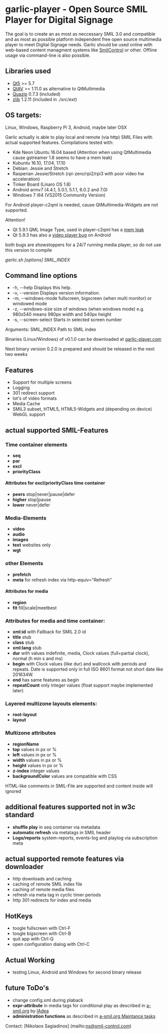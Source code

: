 # garlic-player - Open Source SMIL Player for Digital Signage

The goal is to create an as most as neccessary SMIL 3.0 and compatible and as most as possible platform independent free open source multimedia player to meet Digital Signage needs.
Garlic should be used online with web-based content managment systems like [SmilControl](https://smil-control.com) or other.
Offline usage via command-line is also possible.

## Libraries used
 - [Qt5](https://www.qt.io) >= 5.7
 - [QtAV](http://www.qtav.org) >= 1.11.0 as alternative to QtMultimedia
 - [Quazip](http://quazip.sourceforge.net) 0.7.3 (included)
 - [zlib](https://zlib.net) 1.2.11 (included in ./src/ext)

## OS targets:

Linux, Windows, Raspberry Pi 3, Android, maybe later OSX

Garlic actually is able to play local and remote (via http) SMIL Files with actual supported features.
Compilations tested with:
 - Kde Neon Ubuntu 16.04 based (Attention when using QtMultimedia cause gstreamer 1.8 seems to have a mem leak)
 - Kubuntu 16.10, 17.04, 17.10
 - Debian: Jessie and Stretch
 - Rasperian Jessie/Stretch (rpi-zero/rpi2/rpi3 with poor video hw acceleration) 
 - Tinker Board (Linaro OS 1.8) 
 - Android armv7 (4.4.1, 5.0.1, 5.1.1, 6.0.2 and 7.0)
 - Windows 7 i64 (VS2015 Community Version)

For Android player-c2qml is needed, cause QtMultimedia-Widgets are not supported.

Attention!

 - Qt 5.9.1 QML Image Type, used in player-c2qml has a [mem leak](https://bugreports.qt.io/browse/QTBUG-61754)
 - Qt 5.9.3 has also a [video player bug](https://bugreports.qt.io/browse/QTBUG-64764) on Android
 
both bugs are showstoppers for a 24/7 running media player, so do not use this version to compile

*garlic.sh [options] SMIL_INDEX*

## Command line options
 - -h, --help          Displays this help.
 - -v, --version       Displays version information.
 - -m, --windows-mode  fullscreen, bigscreen (when multi monitor) or windowed mode
 - -z, --windows-size  size of windows (when windows mode) e.g. 980x540 means 980px width and 540px height
 - -s, --screen-select Starts in selected screen number

Arguments:
SMIL_INDEX        Path to SMIL index

Binaries (Linux/Windows) of v0.1.0 can be downloaded at [garlic-player.com](https://garlic-player.com)

Next binary version 0.2.0 is prepared and should be released in the next two weeks

## Features
 - Support for multiple screens
 - Logging
 - 301 redirect support
 - lot's of video formats 
 - Media Cache
 - SMIL3 subset, HTML5, HTML5-Widgets and (depending on device) WebGL support

## actual supported SMIL-Features

### Time container elements
- **seq**
- **par**
- **excl**
- **priorityClass**

#### Attributes for excl/priorityClass time container
- **peers** stop|never|pause|defer
- **higher** stop|pause
- **lower** never|defer

### Media-Elements
- **video**
- **audio**
- **images**
- **text** websites only
- **wgt** 

### other Elements
- **prefetch**
- **meta** for refresh index via http-equiv="Refresh"

#### Attributes for media
- **region**
- **fit** fill|scale|meetbest

### Attributes for media and time container:
- **xml:id** with Fallback for SMIL 2.0 id
- **title** stub
- **class** stub
- **xml:lang** stub
- **dur** with values indefinite, media, Clock values (full+partial clock),  normal (h min s and ms)
- **begin** with Clock values (like dur) and wallcock with periods and repeats. Date is supported only in full ISO 8601 format not short date like 201634W.
- **end** has same features as begin
- **repeatCount** only integer values (float support maybe implemented later)

### Layered multizone layouts elements:
- **root-layout**
- **layout**

### Multizone attributes
- **regionName**
- **top** values in px or %
- **left** values in px or %
- **width** values in px or %
- **height** values in px or %
- **z-index** integer values
- **backgroundColor** values are compatible with CSS

<!-- -->  HTML-like comments in SMIL-File are supported and content inside will ignored

## additional features supported not in w3c standard
- **shuffle play** in seq container via metadata
- **automatic refresh** via metatags in SMIL header
- **Logs/reports** system-reports, events-log and playlog via subscription meta

## actual supported remote features via downloader
 - http downloads and caching
 - caching of remote SMIL index file
 - caching of remote media files
 - refresh via meta tag in cyclic timer periods
 - http 301 redirects for index and media

## HotKeys
 - toogle fullscreen with Ctrl-F
 - toogle bigscreen with Ctrl-B
 - quit app with Ctrl-Q
 - open configuration dialog with Ctrl-C

## Actual Working
 - testing Linux, Android and Windows for second binary release

## future ToDo's
 - change config.xml during plaback
 - **expr-attribute** in media tags for conditional play as described in [a-smil.org](http://www.a-smil.org/index.php/Conditional_play) by [IAdea](http://www.iadea.com/)
 - **administration functions** as described in [a-smil.org Maintance tasks](http://www.a-smil.org/index.php/Maintenance_tasks)

Contact: [Nikolaos Sagiadinos] (mailto:ns@smil-control.com)
